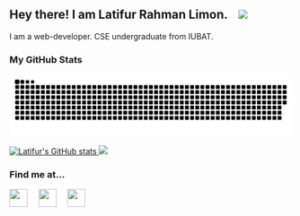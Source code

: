 <h2>Hey there! I am Latifur Rahman Limon. &nbsp; &nbsp;<a href="https://www.github.com/itsLatifur" target="_blank" rel="noreferrer"><img
src="https://img.shields.io/github/followers/itsLatifur?logo=github&style=for-the-badge&color=0891b2&labelColor=1c1917" height="20px" /></a></h2>

I am a web-developer. CSE undergraduate from IUBAT.

### My GitHub Stats

<picture>
  <source media="(prefers-color-scheme: dark)" srcset="https://raw.githubusercontent.com/manekinekko/manekinekko/output/github-snake-dark.svg">
  <source media="(prefers-color-scheme: light)" srcset="https://raw.githubusercontent.com/manekinekko/manekinekko/output/github-snake.svg">
  <img alt="github contribution grid snake animation" src="https://raw.githubusercontent.com/manekinekko/manekinekko/output/github-snake.svg">
</picture>

<p aligh="left">
  <a
    href="http://www.github.com/itsLatifur"><img src="https://github-readme-stats.vercel.app/api?username=itsLatifur&show_icons=true&hide=&count_private=true&title_color=0891b2&text_color=ffffff&icon_color=0891b2&bg_color=1c1917&hide_border=true&show_icons=true" alt="Latifur's GitHub stats" width="420px" />
  </a>
  <a
    href="http://www.github.com/itsLatifur"><img src="https://github-readme-streak-stats.herokuapp.com/?user=itsLatifur&stroke=ffffff&background=1c1917&ring=0891b2&fire=0891b2&currStreakNum=ffffff&currStreakLabel=0891b2&sideNums=ffffff&sideLabels=ffffff&dates=ffffff&hide_border=true" width="420px" />
  </a>
</p>


<h3>Find me at...</h3>

<a href="https://www.github.com/itsLatifur" target="_blank" rel="noreferrer"><img src="https://raw.githubusercontent.com/danielcranney/readme-generator/main/public/icons/socials/github.svg" width="32" height="32" /></a> &nbsp; &nbsp;
<a href="https://www.linkedin.com/in/latifur" target="_blank" rel="noreferrer"><img src="https://raw.githubusercontent.com/danielcranney/readme-generator/main/public/icons/socials/linkedin.svg" width="32" height="32" /></a> &nbsp; &nbsp;
<a href="https://www.youtube.com/LATIFUR" target="_blank" rel="noreferrer"><img src="https://raw.githubusercontent.com/danielcranney/readme-generator/main/public/icons/socials/youtube.svg" width="32" height="32" /></a> &nbsp; &nbsp;
